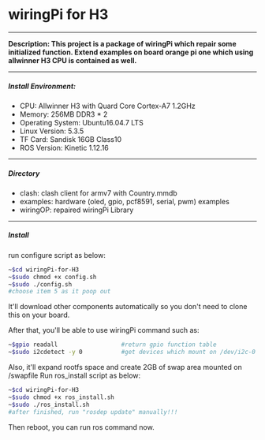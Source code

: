 # wiringPi for H3
***
**Description: This project is a package of wiringPi which repair some initialized function. Extend examples on board orange pi one which using allwinner H3 CPU is contained as well.**

***

##### Install Environment:

+ CPU: Allwinner H3 with Quard Core Cortex-A7 1.2GHz
+ Memory: 256MB DDR3 * 2
+ Operating System: Ubuntu16.04.7 LTS
+ Linux Version: 5.3.5
+ TF Card: Sandisk 16GB Class10
+ ROS Version: Kinetic 1.12.16

***
##### Directory

+ clash: clash client for armv7 with Country.mmdb
+ examples: hardware (oled, gpio, pcf8591, serial, pwm) examples
+ wiringOP: repaired wiringPi Library

***

##### Install 

 run configure script  as below:

```bash
~$cd wiringPi-for-H3
~$sudo chmod +x config.sh
~$sudo ./config.sh
#choose item 5 as it poop out
```

It'll download other components automatically so you don't need to clone this on your board.

After that, you'll be able to use wiringPi command such as:

```bash
~$gpio readall					#return gpio function table
~$sudo i2cdetect -y 0			#get devices which mount on /dev/i2c-0
```

Also, it'll expand rootfs space and create 2GB of swap area mounted on /swapfile
Run ros_install script as below:

```bash
~$cd wiringPi-for-H3
~$sudo chmod +x ros_install.sh
~$sudo ./ros_install.sh
#after finished, run "rosdep update" manually!!!
```

Then reboot, you can run ros command now.

